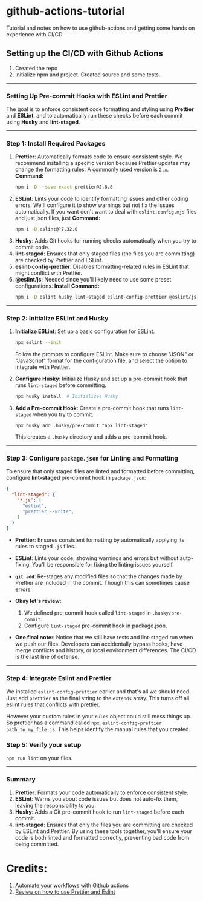 # github-actions-tutorial
Tutorial and notes on how to use github-actions and getting some hands on experience with CI/CD

## Setting up the CI/CD with Github Actions
1. Created the repo
2. Initialize npm and project. Created source and some tests.


---

### Setting Up Pre-commit Hooks with ESLint and Prettier

The goal is to enforce consistent code formatting and styling using **Prettier** and **ESLint**, and to automatically run these checks before each commit using **Husky** and **lint-staged**.

---

### Step 1: Install Required Packages

1. **Prettier**: Automatically formats code to ensure consistent style. We recommend installing a specific version because Prettier updates may change the formatting rules. A commonly used version is `2.x`.
   **Command:**
   ```bash
   npm i -D --save-exact prettier@2.8.8
   ```
2. **ESLint**: Lints your code to identify formatting issues and other coding errors. We'll configure it to show warnings but not fix the issues automatically. If you want don't want to deal with `eslint.config.mjs` files and just json files, just 
    **Command:**
   ```bash
   npm i -D eslint@^7.32.0
   ```
3. **Husky**: Adds Git hooks for running checks automatically when you try to commit code.
4. **lint-staged**: Ensures that only staged files (the files you are committing) are checked by Prettier and ESLint.
5. **eslint-config-prettier**: Disables formatting-related rules in ESLint that might conflict with Prettier.
6. **@eslint/js**: Needed since you'll likely need to use some preset configurations.
   **Install Command:**
   ```bash
   npm i -D eslint husky lint-staged eslint-config-prettier @eslint/js 
   ```
---
### Step 2: Initialize ESLint and Husky
1. **Initialize ESLint**: Set up a basic configuration for ESLint.
   ```bash
   npx eslint --init
   ```
   Follow the prompts to configure ESLint. Make sure to choose "JSON" or "JavaScript" format for the configuration file, and select the option to integrate with Prettier.

2. **Configure Husky**: Initialize Husky and set up a pre-commit hook that runs `lint-staged` before committing.
   ```bash
   npx husky install  # Initializes Husky
   ```

3. **Add a Pre-commit Hook**: Create a pre-commit hook that runs `lint-staged` when you try to commit.
   ```
   npx husky add .husky/pre-commit "npx lint-staged"
   ```
   This creates a `.husky` directory and adds a pre-commit hook.
---
### Step 3: Configure `package.json` for Linting and Formatting
To ensure that only staged files are linted and formatted before committing, configure **lint-staged** pre-commit hook in `package.json`:

```json
{
  "lint-staged": {
    "*.js": [
      "eslint",           
      "prettier --write", 
    ]
  }
}
```

- **Prettier**: Ensures consistent formatting by automatically applying its rules to staged `.js` files.
- **ESLint**: Lints your code, showing warnings and errors but without auto-fixing. You’ll be responsible for fixing the linting issues yourself.
- **`git add`**: Re-stages any modified files so that the changes made by Prettier are included in the commit. Though this can sometimes cause errors

- **Okay let's review:**
  1. We defined pre-commit hook called `lint-staged` in `.husky/pre-commit`. 
  2. Configure `lint-staged` pre-commit hook in package.json.

- **One final note:**: Notice that we still have tests and lint-staged run when we push our files. Developers can accidentally bypass hooks, have merge conflicts and history, or local environment differences. The CI/CD is the last line of defense. 

---

### Step 4: Integrate Eslint and Prettier
We installed `eslint-config-prettier` earlier and that's all we should need. Just add `prettier` as the final string to the `extends` array. This turns off all eslint rules that conflicts with prettier.

However your custom rules in your `rules` object could still mess things up. So prettier has a command called `npx eslint-config-prettier path_to_my_file.js`. This helps identify the manual rules that you created.

### Step 5: Verify your setup
`npm run lint` on your files.

---
### Summary
1. **Prettier**: Formats your code automatically to enforce consistent style.
2. **ESLint**: Warns you about code issues but does not auto-fix them, leaving the responsibility to you.
3. **Husky**: Adds a Git pre-commit hook to run `lint-staged` before each commit.
4. **lint-staged**: Ensures that only the files you are committing are checked by ESLint and Prettier.
By using these tools together, you'll ensure your code is both linted and formatted correctly, preventing bad code from being committed.
 

# Credits:
1. [Automate your workflows with Github actions](https://www.youtube.com/watch?v=nyKZTKQS_EQ)
2. [Review on how to use Prettier and Eslint](https://www.youtube.com/watch?v=DqfQ4DPnRqI&t=595s)
